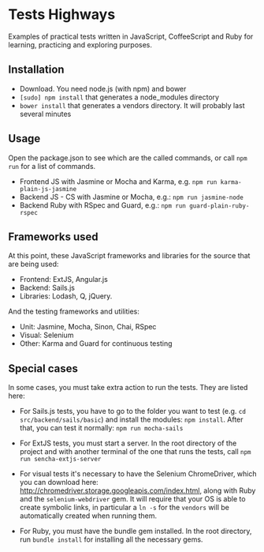 # Tests Highways

Examples of practical tests written in JavaScript, CoffeeScript and Ruby for learning, practicing and exploring purposes.

## Installation

- Download. You need node.js (with npm) and bower
- `[sudo] npm install` that generates a node_modules directory
- `bower install` that generates a vendors directory. It will probably last several minutes

## Usage

Open the package.json to see which are the called commands, or call `npm run` for a list of commands.

- Frontend JS with Jasmine or Mocha and Karma, e.g. `npm run karma-plain-js-jasmine`
- Backend JS - CS with Jasmine or Mocha, e.g.: `npm run jasmine-node`
- Backend Ruby with RSpec and Guard, e.g.: `npm run guard-plain-ruby-rspec`

## Frameworks used

At this point, these JavaScript frameworks and libraries for the source that are being used:

- Frontend: ExtJS, Angular.js
- Backend: Sails.js
- Libraries: Lodash, Q, jQuery.

And the testing frameworks and utilities:

- Unit: Jasmine, Mocha, Sinon, Chai, RSpec
- Visual: Selenium
- Other: Karma and Guard for continuous testing


## Special cases

In some cases, you must take extra action to run the tests. They are listed here:

- For Sails.js tests, you have to go to the folder you want to test (e.g. `cd src/backend/sails/basic`) and install the modules: `npm install`. After that, you can test it normally: `npm run mocha-sails`

- For ExtJS tests, you must start a server. In the root directory of the project and with another terminal of the one that runs the tests, call `npm run sencha-extjs-server`

- For visual tests it's necessary to have the Selenium ChromeDriver, which you can download here: http://chromedriver.storage.googleapis.com/index.html, along with Ruby and the `selenium-webdriver` gem. It will require that your OS is able to create symbolic links, in particular a `ln -s` for the `vendors` will be automatically created when running them.

- For Ruby, you must have the bundle gem installed. In the root directory, run `bundle install` for installing all the necessary gems.